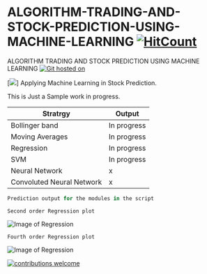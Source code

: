 # ALGORITHM-TRADING-AND-STOCK-PREDICTION-USING-MACHINE-LEARNING [![HitCount](http://hits.dwyl.io/kennedyCzar/https://github.com/kennedyCzar/ALGORITHM-TRADING-AND-STOCK-PREDICTION-USING-MACHINE-LEARNING.svg)](http://hits.dwyl.io/kennedyCzar/https://github.com/kennedyCzar/ALGORITHM-TRADING-AND-STOCK-PREDICTION-USING-MACHINE-LEARNING)
ALGORITHM TRADING AND STOCK PREDICTION USING MACHINE LEARNING
[![Git hosted on](https://img.shields.io/badge/Hosted%20On-Git-brightgreen.svg?style=flat)](https://kennedyczar.github.io/ALGORITHM-TRADING-AND-STOCK-PREDICTION-USING-MACHINE-LEARNING/)

[![](https://img.shields.io/badge/python-100%25-orange.svg)]
Applying Machine Learning in Stock Prediction.

This is Just a Sample work in progress.

|Stratrgy        | Output        |
|--------------- | --------------|
|Bollinger band  | In progress   |
|Moving Averages | In progress   |
|Regression      | In progress   |
|SVM             | In progress   |
|Neural Network  | x             |
|Convoluted Neural Network | x   |

```python
Prediction output for the modules in the script
```

```Second order Regression plot```

![Image of Regression](https://raw.githubusercontent.com/kennedyCzar/ALGORITHM-TRADING-AND-STOCK-PREDICTION-USING-MACHINE-LEARNING/master/Algorithm%20trading%20using%20machine%20learning/_REGRESSION%20IMAGES/Figure_1-9.png)

```Fourth order Regression plot```

![Image of Regression](https://raw.githubusercontent.com/kennedyCzar/ALGORITHM-TRADING-AND-STOCK-PREDICTION-USING-MACHINE-LEARNING/master/Algorithm%20trading%20using%20machine%20learning/_REGRESSION%20IMAGES/Figure_1-2.png)



[![contributions welcome](https://img.shields.io/badge/contributions-welcome-brightgreen.svg?style=flat)](https://github.com/kennedyCzar/ALGORITHM-TRADING-AND-STOCK-PREDICTION-USING-MACHINE-LEARNING/issues)

